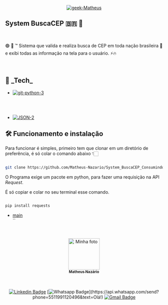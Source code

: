 <p align = "center">
  <a href="https://www.linkedin.com/in/matheus-naz%C3%A1rio-676411b3/">
    <img src="https://i.ibb.co/1LyDXjc/geek-Matheus.png" alt="geek-Matheus" border="0" /></a>
</p>

## System BuscaCEP 🇧🇷 🔰

<br>

<p align = "center" id = "project">

   🟢 🤖 ™ Sistema que valida e realiza busca de CEP em toda nação brasileira  🔰 e exibi todas as informação na tela para o usuário. ⚡🔥
 
</p>

<br>

<h2 id = "techs">
  🚀 _Tech_ 
</h2>

<div text-align = "justify">

- <a href="https://www.python.org/"><img src="https://i.ibb.co/wsCX09H/git-python-3.png" alt="git-python-3" border="0"></a>
</br>
</br>

- <a href="https://www.json.org/json-en.html"><img src="https://i.ibb.co/mD15gFN/JSON-2.png" alt="JSON-2" border="0"></a>

</div>


## 🛠 Funcionamento e instalação 

Para funcionar é simples, primeiro tem que clonar em um diretório de preferência, é só colar o comando abaixo 👇🏻

```sh

git clone https://github.com/Matheus-Nazario/System_BuscaCEP_Consumindo_API_Resquest.git

```
O Programa exige um pacote em python, para fazer uma requisição na API _Request_. 

É só copiar e colar no seu terminal esse comando.

```sh

pip install requests

```


- [main](https://github.com/Matheus-Nazario/System_BuscaCEP_Consumindo_API_Resquest/blob/main/main.py) </br>``

<br>
</br>

<center>
<a href="https://github.com/Matheus-Nazario">
  <img src = "https://avatars.githubusercontent.com/u/58954901?v=4" width = "100px;" alt = "Minha foto" />
  <br />
  <sub> <b> Matheus Nazário </b> </sub>
</a>

<br />
<br />

<br/>

[![Linkedin Badge](https://img.shields.io/badge/-LinkedIn-blue?style=for-the-badge&logo=Linkedin&logoColor=white&link=https://www.linkedin.com/in/matheus-nazário-676411b3/)](https://www.linkedin.com/in/matheus-nazário-676411b3/)
[![Whatsapp Badge](https://img.shields.io/badge/-Whatsapp-4CA143?style=for-the-badge&labelColor=4CA143&logo=whatsapp&logoColor=white&link=https://api.whatsapp.com/send?phone=5511991120496&text=Olá!)](https://api.whatsapp.com/send?phone=5511991120496&text=Olá!)
[![Gmail Badge](https://img.shields.io/badge/-Gmail-c14438?style=for-the-badge&logo=Gmail&logoColor=white&link=mailto:matheus.nazario@aluno.faculdadeimpacta.com.br
)](mailto:matheus.nazario@aluno.faculdadeimpacta.com.br
)

</center>